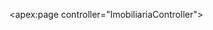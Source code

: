 <apex:page controller="ImobiliariaController">
    <Style>
        
        #conteudo{
        margin-top:10%;    
        margin-left:10%;    
        margin-right:10%;    
        }
        
        #form1{ 
        width:300px;
        }
    
    </Style>

    <div id="conteudo">
        <center>
            <div id="form1">
                <apex:form >   
                    <apex:pageBlock title="Cadastrar imoveis">             
                        <apex:panelGrid columns="2">
                            
                            Quartos: <apex:inputText value="{!Quartos}"/>   
                            Banheiros: <apex:inputText value="{!Banheiros}"/>   
                            sala: <apex:inputText value="{!Sala}"/> 
                            Cozinha: <apex:inputText value="{!Cozinha}"/>   
                            Suíte: <apex:inputText value="{!Suite}"/>   
                            Garagem: <apex:inputText value="{!Vagas}"/> 
                            valor: <apex:inputText value="{!valor}"/>   
                        </apex:panelGrid>
                        <br/>
                        <apex:commandButton value="SALVAR" action="{!salvarImoveis}"/>;
                        
                        
                    </apex:pageBlock>       
                </apex:form>    
                
            </div> 
        </center>
    </div>    
</apex:page>
